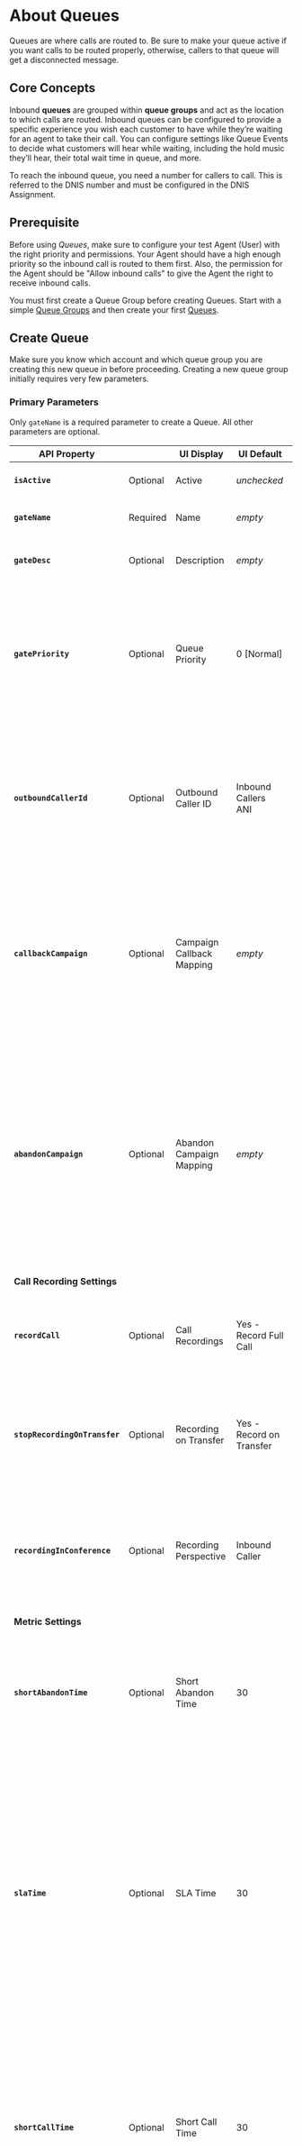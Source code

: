 # About Queues

Queues are where calls are routed to. Be sure to make your queue active if you want calls to be routed properly, otherwise, callers to that queue will get a disconnected message.

## Core Concepts
Inbound **queues** are grouped within **queue groups** and act as the location to which calls are routed. Inbound queues can be configured to provide a specific experience you wish each customer to have while they’re waiting for an agent to take their call. You can configure settings like Queue Events to decide what customers will hear while waiting, including the hold music they’ll hear, their total wait time in queue, and more.

To reach the inbound queue, you need a number for callers to call.  This is referred to the DNIS number and must be configured in the DNIS Assignment.

## Prerequisite
Before using *Queues*, make sure to configure your test Agent (User) with the right priority and permissions.  Your Agent should have a high enough priority so the inbound call is routed to them first.  Also, the permission for the Agent should be "Allow inbound calls" to give the Agent the right to receive inbound calls.

You must first create a Queue Group before creating Queues. Start with a simple [Queue Groups](../queue-groups) and then create your first [Queues](./queues).

## Create Queue
Make sure you know which account and which queue group you are creating this new queue in before proceeding. Creating a new queue group initially requires very few parameters.

### Primary Parameters
Only `gateName` is a required parameter to create a Queue. All other parameters are optional.

| API Property |  | UI Display | UI Default | Description |
|-|-|-|-|-|
| **`isActive`** | Optional | Active | *unchecked* | Make the Queue active or inactive. |
| **`gateName`** | Required | Name | *empty* | Give this queue a name. |
| **`gateDesc`** | Optional | Description | *empty* | Set a short description for the new Queue. |
| **`gatePriority`** | Optional | Queue Priority | 0 [Normal] | Specify the priority for this Queue. The higher the number, the higher the priority. 6 is the highest priority allowed from this setting. |
| **`outboundCallerId`** | Optional | Outbound Caller ID | Inbound Callers ANI | This Automatic Number Identification (ANI) of the inbound caller's number is shown to the agent receiving the call from the Queue. |
| **`callbackCampaign`** | Optional | Campaign Callback Mapping | *empty* | If a customer is marked as a callback in the system, pick a outbound (dial group) campaign to assign them to. Retrieve a list of campaigns using [Dial Groups](./#dial-groups) |
| **`abandonCampaign`** | Optional | Abandon Campaign Mapping | *empty* | If a caller hangs up in the queue before reaching an agent, the caller’s number will be moved to a campaign lead list (dial group) so they can be called back via the campaign. Retrieve a list of campaigns using [Dial Groups](./#dial-groups) |
| **Call Recording Settings** | | | | |
| **`recordCall`** | Optional | Call Recordings | Yes - Record Full Call| Values are numeric and include `0`: No-Don't Record Call, `1`: Yes-Record Full Call. |
| **`stopRecordingOnTransfer`** | Optional | Recording on Transfer | Yes - Record on Transfer | Values are boolean and include `true`: No-Don't Record on Transfer, `false`: Yes-Record on Transfer. |
| **`recordingInConference`** | Optional | Recording Perspective | Inbound Caller | Values are boolean and include `true`: record from the Agent's perspective, `false`: record from the Inbound Caller's perspective. |
| **Metric Settings** | | | | |
| **`shortAbandonTime`** | Optional | Short Abandon Time | 30 | The system counts the number of callers who abandon the queue before x seconds elapse (using default, x=30 seconds). |
| **`slaTime`** | Optional | SLA Time | 30 | Use this field to monitor your call center’s service level times, as measured by the percent of calls answered within your SLA (Service Level Agreement) time. For example, type 30 in this fiedl to monitor the percentage of calls answered within 30 seconds. |
| **`shortCallTime`** | Optional | Short Call Time | 30 | Enter a time (in seconds) to identify any call duration you wish to mark as a short call time. For example, if you enter 30, the system will mark calls of 30 seconds or less as a ‘short call time’. |
| **`longCallTime`** | Optional | Long Call Time | 300 | Enter a time (in seconds) to identify any call duration you wish to mark as a long call time. For example, if you enter 300, the system will mark calls of greater than 300 seconds as a ‘long call time’. |
| **Agent Settings** | | | | |
| **`surveyPopType`** | Optional | Disable Dispositions and Agent Notes | *unchecked* | Check (set value to `SUPPRESS`) this box to prevent dispositions and the Agent Notes field from appearing within the agent interface for this queue. Enable this setting (set value to `FLASH`) when you wish to provide those options within an integrated agent script or an external app instead. |
| **`script`** | Optional | Integrated Script | None | Select an agent script for this queue. The script you choose here will be presented by default to all agents taking calls in this queue. Retrieve a list of scripts using [Script Groups](./#script-groups) |
| **`ttAccept`** | Optional | TT Accept | *unchecked* | Touch Tone Accept. Check this box if you'd like to require your agents to press a key when they’re ready to accept a call. |
| **`hangupOnDisposition`** | Optional | Hangup on Disposition | *unchecked* | Select this option to ensure agent calls are terminated immediately following disposition. This can be useful if you wish to ensure that a call is dispositioned only when the agent is ready to end the call (rather than at any other time during the call). |
| **`enableGlobalPhoneBook`** | Optional | Enable Global Phone Book | *unchecked* | Check this box to allow agents to access your global phone book when making transfers. |
| **`enableIvrTokens`** | Optional | Enable IVR Tokens | *unchecked* | This advanced feature allows you to pass tokens from IVR Studio (created via the scripting node) to an external app URL on the queue. |
| **`wrapTime`** | Optional | Wrap Time | 8 | Give agent 8 seconds after caller hangs up before making agent available to receive calls again. |
| **`acceptTime`** | Optional | Max Accept Time | 30 | For agents not in an **offhook** session, this setting specifies the amount of time in seconds the queue will ring the agent’s phone before requeueing the call to attempt another agent. |
| **`dispositionTimeout`** | Optional | Disposition Alert Timer (sec.) | 60 | This setting allows you to choose a time (in seconds) after which agents will receive a reminder to disposition their call. The timer starts when a call ends. |

One of the **Agent Settings** is available in a nested object. This setting includes the Agent's Post Call State a. See the example nested JSON object below:

```json hl_lines="4"
"afterCallState":
  {
    "id":11789,
    "description":"Available"
  }
},
```

| API Property |  | UI Display | UI Default | Description |
|-|-|-|-|-|
| **`afterCallState.description`** | Optional | Post Call State | *empty* | Choose the agent state you would like to place agents in once they finish a call. Options in this dropdown menu will populate according to the agent states you configure via the Agent States at the account level. Retrieve a list of states using [Post Call States](./#post-call-states) |

### Supporting Values and APIs
The following APIs are used to retrieve predefined values for certain fields. Use these values to populate the correct parameter values of fields.

#### Dial Groups

Gets a list of dial groups for campaigns created under this account.

  `GET {BASE_URL}/api/v1/admin/accounts/{accountId}/dialGroups/withChildren`

#### Script Groups

Gets a list of script groups for agents to read and communicate to callers, created under this account.

  `GET {BASE_URL}/api/v1/admin/accounts/{accountId}/scriptGroups/withChildren`

#### Post Call States

Gets a list of post call states for an agent. Some examples include "Available", "Away", "Lunch", etc.

  `GET {BASE_URL}/api/v1/admin/accounts/{accountId}/auxStates/?activeOnly=true`

### Request
Be sure to set the proper [BASE_URL](../../../basics/uris/#resources-and-parameters) and [authorization header](../../../authentication/auth-ringcentral) for your deployment.

```html tab="HTTP"

POST {BASE_URL}/api/v1/admin/accounts/{accountId}/gateGroups/{gateGroupId}/gates
Content-Type: application/json

{
        "isActive":true,
        "gateName":"My Queue",
        "gateDesc":"An initial queue for this Queue Group",
        "gatePriority":"0", /* 0 is normal priority out of 6 priorities. Please see list below of priority values */
        "outboundCallerId":"ani", /* ani is the default inbound caller's ID. Please see list below of caller IDs */
}
```

```javascript tab="Node JS"
/****** Install Node JS SDK wrapper *******
$ npm install ringcentral-engage-voice-client
*******************************************/

const RunRequest = async function () {
    const EngageVoice = require('ringcentral-engage-voice-client').default

    // Instantiate the SDK wrapper object with your RingCentral app credentials
    const ev = new EngageVoice({
        clientId: "RINGCENTRAL_CLIENTID",
        clientSecret: "RINGCENTRAL_CLIENTSECRET"
    })

    try {
        // Authorize with your RingCentral Office user credentials
        await ev.authorize({
            username: "RINGCENTRAL_USERNAME",
            extension: "RINGCENTRAL_EXTENSION",
            password: "RINGCENTRAL_PASSWORD"
        })

        // Get Queue Groups data
        const groupsEndpoint = "/api/v1/admin/accounts/{accountId}/gateGroups"
        const groupsResponse = await ev.get(groupsEndpoint)
        for (var group of groupsResponse.data) {
            // Create a new Queue under your Queue Group
            if (group.groupName == "My New Queue Group") {
                const queueEndpoint = groupsEndpoint + "/" + group.gateGroupId + "/gates"
                const postBody = {
                    "isActive": true,
                    "gateName": "My Node Queue",
                    "gateDesc": "An initial queue for this Queue Group"
                }
                const queueResponse = await ev.post(queueEndpoint, postBody)
                console.log(queueResponse.data);
            }
        }
    }
    catch (err) {
        console.log(err.message)
    }
}

RunRequest();
```

```python tab="Python"
from engagevoice.sdk_wrapper import *

# Instantiate the SDK wrapper object with your RingCentral app credentials
ev = RestClient("RC_APP_CLIENT_ID", "RC_APP_CLIENT_SECRET")

# Login your account with your RingCentral Office user credentials
try:
    ev.login("RC_USERNAME", "RC_PASSWORD", "RC_EXTENSION_NUMBER")
    endpoint = 'admin/accounts/~/gateGroups'
    # get a list of Queue Groups and find the "Platform" queue group for this user
    response = ev.get(endpoint)
    for group in response:
        if group["groupName"] == "Platform":
            # Create a new Queue for this queue group
            endpoint = 'admin/accounts/~/gateGroups/%i/gates' % (group["gateGroupId"])
            params = {
                "isActive": True,
                "gateName": "My Python Queue",
                "gateDesc": "An initial queue for this Queue Group",
                }
            response = ev.post(endpoint, params)
            print (response)
except Exception as e:
    print (e)
```

```php tab="PHP"
<?php
require('vendor/autoload.php');

// Instantiate the SDK wrapper object with your RingCentral app credentials
$ev = new EngageVoiceSDKWrapper\RestClient("RC_APP_CLIENT_ID", "RC_APP_CLIENT_SECRET");
try{
  // Login your account with your RingCentral Office user credentials
  $ev->login("RC_USERNAME", "RC_PASSWORD", "RC_EXTENSION_NUMBER");
  $endpoint = "admin/accounts/~/gateGroups";
  // get a list of Queue Groups and find the "Platform" queue group for this user
  $response = $ev->get($endpoint);
  $jsonObj = json_decode($response);
  foreach ($jsonObj as $group){
      if ($group->groupName == "Platform"){
          // Create a new Queue for this queue group
          $endpoint = 'admin/accounts/~/gateGroups/' . $group->gateGroupId . "/gates";
          $params = array (
            "isActive" => true,
            "gateName" => "My PHP Queue",
            "gateDesc" => "An initial queue for this Queue Group"
          );
          $response = $ev->post($endpoint, $params);
          print ($response);
      }
  }
}catch (Exception $e) {
  print $e->getMessage();
}
```

Where key parameters are:

-   **isActive**

    Activates this new queue so agents can begin taking calls. If this is unchecked, callers attempting to reach this queue will receive a disconnected message.

-   **gateName**

    **Refers** to the name of this new queue. This is the only required field you need to present to create a queue.

-   **gateDesc**

    Refers to a short description for the queue. Describe the purpose of the queue here.

-   **gatePriority**

    If you wish for certain queues within a queue group to receive more calls than others, you can use this setting to specify a higher priority for this queue compared to other queues.

-   **outboundCallerId**

    This setting is the Caller ID that displays to either the agent or a third party (if there is a transfer event set up in the queue) receiving an inbound call.  Typically, this should be the caller's ID so Inbound Caller's ANI is the default.

The response will auto fill any undefined settings with default settings.

### Response
```json
{
  "isActive": true,
  "gateName": "My Queue",
  "gateDesc": "An initial queue for this Queue Group",
  "gatePriority": 0,
  "billingCode": null,
  "outboundCallerId": "ani",
  "manualCallerId": null,
  "transferCallerId": null,
  "callbackCampaign": null,
  "abandonCampaign": null,
  "recordCall": 1,
  "stopRecordingOnTransfer": false,
  "recordingInConference": false,
  "shortAbandonTime": 30,
  "slaTime": 30,
  "shortCallTime": 30,
  "longCallTime": 300,
  "whisperMessage": null,
  "blockedAniMessage": null,
  "onHoldMessage": null,
  "endCallMessage": null,
  "script": null,
  "appUrl": null,
  "backupAppUrl": null,
  "ttAccept": false,
  "hangupOnDisposition": false,
  "enableGlobalPhoneBook": false,
  "enableIvrTokens": false,
  "afterCallState":
  {
    "id":11789,
    "description":"Available"
  },
  "wrapTime": 8,
  "acceptTime": 30,
  "dispositionTimeout": 60,
  "dequeueSoapService": null,
  "resultFileDestination": null,
  "agentConnSoapService": null,
  "agentTermSoapService": null,
  "postCallSoapService": null,
  "postDispSoapService": null,
  "transferTermSoapService": null,
  "sunSched":"00000000",
  "monSched": "08002100",
  "tueSched":"08002100",
  "wedSched": "08002100",
  "thuSched":"08002100",
  "friSched": "08002100",
  "satSched":"00000000",  
  "throttlingAniEvent": null,
  "afterCallState": null,
  "maxQueueEvent": null,
  "fifoDisabled": true,
  "observeDst": true,
  "specialAniEvent": null,
  "throttleDays": 0,
  "surveyPopType":"FLASH",
  "dequeueDelay": 0,
  "agentPopMessage": null,
  "noAgentEvent": null,
  "requeueType": "ADVANCED",
  "throttleCalls": 0,
  "afterCallBaseState": null,
  "syncQueueWait": 10,
  "maxQueueLimit": -1,
  "gateGroup":
    {"id": 52653,
     "description": "Platform"
    },
  "gateId": 72976,
  "gateClosedEvent": null,
  "permissions": [],
  "pauseRecordingSec": 30,
  "survey": null,
  "createdOn": "2020-05-15T20:38:13.686+0000",
  "revMatch": false,
  "agentGateAccess": []
}
```

Where:

-   **gatePriority** (Queue Priority) can take on the following values:

    | Value | Description |
    |-|-|
    | **`0`** | [0] Normal - This is the default priority |
    | **`1`** | [1] Medium - This is medium priority |
    | **`2`** | [2] High - This is high priority |
    | **`3`** | [3] High Level 2 - This is high priority is 1 level higher |
    | **`4`** | [4] High Level 3 - This is high priority is 2 levels higher |
    | **`5`** | [5] High Level 4 - This is high priority is 3 levels higher |
    | **`6`** | [6] High Level 5 - This is high priority is 4 levels higher |
    | **`-1`** | [-1] Low - This is the lowest priority |

-   **outboundCallerId** (Outbound Caller ID) can take on the following values:

    | Value | Description |
    |-|-|
    | **`Inbound Callers ANI`** | This Automatic Number Identification (ANI) of the inbound caller's number is shown to the agent receiving the call from the Queue. |
    | **`DNIS`** | This setting refers to the destination number, which is usually (but not always) the inbound number your callers will dial to reach your call center. |
    | **`Originating DNIS`** | This setting refers to a phone number your callers can dial to reach your contact center, which is usually (but not always) the destination number that you would like to route calls through. |
    | **`Dynamic Unique ID`** | A unique ten-digit, system-generated ID for each call session. This setting is useful in identifying specific calls in cases in which a 30-digit unique ID is not an option (or if you keep your own records that don’t include the unique ID). |

## Retrieve Queues
Retrieve a list of Queues using the `gate` endpoint.

### Optional Parameters
The following parameters are optional.

| API Property | Type | UI Display | UI Default | Description |
|-|-|-|-|-|
| **`page`** | Integer | Hidden | 1 | A way to specify which page to show for a long number of Queues |
| **`maxRows`** | Integer | Hidden | ?? | You can specify the maximum number of Queues to return in a single call. |

### Request
Be sure to set the proper [BASE_URL](../../../basics/uris/#resources-and-parameters) and [authorization header](../../../authentication/auth-ringcentral) for your deployment.

```html tab="HTTP"
```html
GET {BASE_URL}/api/v1/admin/accounts/{accountId}/gateGroups/{gateGroupId}/gates
```

```javascript tab="Node JS"
/****** Install Node JS SDK wrapper *******
$ npm install ringcentral-engage-voice-client
*******************************************/

const RunRequest = async function () {
    const EngageVoice = require('ringcentral-engage-voice-client').default

    const ev = new EngageVoice({
        clientId: "RINGCENTRAL_CLIENTID",
        clientSecret: "RINGCENTRAL_CLIENTSECRET"
    })

    try {
        // Authorize with your RingCentral Office user credentials
        await ev.authorize({
            username: "RINGCENTRAL_USERNAME",
            extension: "RINGCENTRAL_EXTENSION",
            password: "RINGCENTRAL_PASSWORD"
        })

        // Get Queue Groups data
        const groupsEndpoint = "/api/v1/admin/accounts/{accountId}/gateGroups"
        const groupsResponse = await ev.get(groupsEndpoint)
        for (var group of groupsResponse.data) {
            // Get Queues under your Queue Group
            if (group.groupName == "My New Queue Group") {
                const queueEndpoint = groupsEndpoint + "/" + group.gateGroupId + "/gates"
                const queueResponse = await ev.get(queueEndpoint)
                console.log(queueResponse.data);
            }
        }
    }
    catch (err) {
        console.log(err.message)
    }
}

RunRequest();
```

```python tab="Python"
from engagevoice.sdk_wrapper import *

# Instantiate the SDK wrapper object with your RingCentral app credentials
ev = RestClient("RC_APP_CLIENT_ID", "RC_APP_CLIENT_SECRET")

# Login your account with your RingCentral Office user credentials
try:
    ev.login("RC_USERNAME", "RC_PASSWORD", "RC_EXTENSION_NUMBER")
    endpoint = 'admin/accounts/~/gateGroups'
    # get a list of Queue Groups and find the "Platform" queue group for this user
    response = ev.get(endpoint)
    for group in response:
        if group["groupName"] == "Platform":
            # get a list of Queues from this "Platform" Queue Group
            endpoint = 'admin/accounts/~/gateGroups/%i/gates' % (group["gateGroupId"])
            response = ev.get(endpoint)
            print (response)
except Exception as e:
    print (e)
```

```php tab="PHP"
<?php
require('vendor/autoload.php');

// Instantiate the SDK wrapper object with your RingCentral app credentials
$ev = new EngageVoiceSDKWrapper\RestClient("RC_APP_CLIENT_ID", "RC_APP_CLIENT_SECRET");
try{
  // Login your account with your RingCentral Office user credentials
  $ev->login("RC_USERNAME", "RC_PASSWORD", "RC_EXTENSION_NUMBER");
  $endpoint = "admin/accounts/~/gateGroups";
  // get a list of Queue Groups and find the "Platform" queue group for this user
  $response = $ev->get($endpoint);
  $jsonObj = json_decode($response);
  foreach ($jsonObj as $group){
      if ($group->groupName == "Platform"){
          // get a list of Queues from this "Platform" Queue Group
          $endpoint = 'admin/accounts/~/gateGroups/' . $group->gateGroupId . "/gates";
          $response = $ev->post($endpoint);
          print ($response);
      }
  }
}catch (Exception $e) {
  print $e->getMessage();
}
```

### Response
```json
[
  {
    "script": null,
    "gateGroup":
      {
        "id": 52653,
        "description": "Platform"
      },
    "gateName": "Platform Inbound",
    "gateDesc": null,
    "gateId": 72874,
    "agentGateAccess": null,
    "isActive": true,
    "permissions": []
  },
  {
    "script": null,
    "gateGroup":
      {
        "id": 52653,
        "description": "Platform"
      },
    "gateName": "My Queue",
    "gateDesc": "An initial queue for this Queue Group",
    "gateId": 72979,
    "agentGateAccess": null,
    "isActive": true,
    "permissions": []
  }
]
```

## Retrieve a Single Queue

Retrieve details for a single Queue using the `gates` endpoint.

### Request
Be sure to set the proper [BASE_URL](../../../basics/uris/#resources-and-parameters) and [authorization header](../../../authentication/auth-ringcentral) for your deployment.

```html tab="HTTP"
    GET {BASE_URL}/api/v1/admin/accounts/{accountId}/gateGroups/{gateGroupId}/gates/{gateId}
```

```javascript tab="Node JS"
/****** Install Node JS SDK wrapper *******
$ npm install ringcentral-engage-voice-client
*******************************************/

const RunRequest = async function () {
    const EngageVoice = require('ringcentral-engage-voice-client').default

    // Instantiate the SDK wrapper object with your RingCentral app credentials
    const ev = new EngageVoice({
        clientId: "RINGCENTRAL_CLIENTID",
        clientSecret: "RINGCENTRAL_CLIENTSECRET"
    })

    try {
        // Authorize with your RingCentral Office user credentials
        await ev.authorize({
            username: "RINGCENTRAL_USERNAME",
            extension: "RINGCENTRAL_EXTENSION",
            password: "RINGCENTRAL_PASSWORD"
        })

        // Get Queue Groups data
        const groupsEndpoint = "/api/v1/admin/accounts/{accountId}/gateGroups"
        const groupsResponse = await ev.get(groupsEndpoint)
        for (var group of groupsResponse.data) {
            // Get every single Queue under your Queue Group
            if (group.groupName == "My New Queue Group") {
                const queuesEndpoint = groupsEndpoint + "/" + group.gateGroupId + "/gates"
                const queuesResponse = await ev.get(queuesEndpoint)
                for (var queue of queuesResponse.data) {
                    const singleQueueEndpoint = queuesEndpoint + "/" + queue.gateId
                    const singleQueueResponse = await ev.get(singleQueueEndpoint)
                    console.log(singleQueueResponse.data);
                    console.log("=========")
                }
            }
        }
    }
    catch (err) {
        console.log(err.message)
    }
}

RunRequest();
```

```python tab="Python"
from engagevoice.sdk_wrapper import *

# Instantiate the SDK wrapper object with your RingCentral app credentials
ev = RestClient("RC_APP_CLIENT_ID", "RC_APP_CLIENT_SECRET")

# Login your account with your RingCentral Office user credentials
try:
    ev.login("RC_USERNAME", "RC_PASSWORD", "RC_EXTENSION_NUMBER")
    endpoint = 'admin/accounts/~/gateGroups'
    # get a list of Queue Groups and find the "Platform" queue group for this user
    response = ev.get(endpoint)
    for group in response:
        if group["groupName"] == "Platform":
            # get a list of Queues from this "Platform" Queue Group
            endpoint = 'admin/accounts/~/gateGroups/%i/gates' % (group["gateGroupId"])
            resp = ev.get(endpoint)
            for queue in resp:
                if queue["gateName"] == "My Python Queue":
                    endpoint += '/%i' % (queue['gateId'])
                    queueInfo = ev.get(endpoint)
                    print (queueInfo)
                    break
            break
except Exception as e:
    print (e)
```

```php tab="PHP"
<?php
require('vendor/autoload.php');

// Instantiate the SDK wrapper object with your RingCentral app credentials
$ev = new EngageVoiceSDKWrapper\RestClient("RC_APP_CLIENT_ID", "RC_APP_CLIENT_SECRET");
try{
  // Login your account with your RingCentral Office user credentials
  $ev->login("RC_USERNAME", "RC_PASSWORD", "RC_EXTENSION_NUMBER");
  $endpoint = "admin/accounts/~/gateGroups";
  // get a list of Queue Groups and find the "Platform" queue group for this user
  $response = $ev->get($endpoint);
  $jsonObj = json_decode($response);
  foreach ($jsonObj as $group){
      if ($group->groupName == "Platform"){
          // get a list of Queues from this "Platform" Queue Group
          $endpoint = 'admin/accounts/~/gateGroups/' . $group->gateGroupId . "/gates";
          $response = $ev->post($endpoint);
          $jsonObj = json_decode($response);
          foreach ($jsonObj as $queue) {
              if ($queue->gateName == "My PHP Queue"){
                $endpoint .= '/' . $queue->gateId;
                $queueInfo = $ev->get($endpoint);
                print ($queueInfo);
                break;
              }
          }
          break;
      }
  }
}catch (Exception $e) {
  print $e->getMessage();
}
```

### Response
```json
{
  "isActive": true,
  "gateName": "My Queue",
  "gateDesc": "An initial queue for this Queue Group",
  "gatePriority": 0,
  "billingCode": null,
  "outboundCallerId": "ani",
  "manualCallerId": null,
  "transferCallerId": null,
  "callbackCampaign": null,
  "abandonCampaign": null,
  "recordCall": 1,
  "stopRecordingOnTransfer": false,
  "recordingInConference": false,
  "shortAbandonTime": 30,
  "slaTime": 30,
  "shortCallTime": 30,
  "longCallTime": 300,
  "whisperMessage": null,
  "blockedAniMessage": null,
  "onHoldMessage": null,
  "endCallMessage": null,
  "script": null,
  "appUrl": null,
  "backupAppUrl": null,
  "ttAccept": false,
  "hangupOnDisposition": false,
  "enableGlobalPhoneBook": false,
  "enableIvrTokens": false,
  "afterCallState": null,
  "wrapTime": 8,
  "acceptTime": 30,
  "dispositionTimeout": 60,
  "dequeueSoapService": null,
  "resultFileDestination": null,
  "agentConnSoapService": null,
  "agentTermSoapService": null,
  "postCallSoapService": null,
  "postDispSoapService": null,
  "transferTermSoapService": null,
  "satSched": "00000000",
  "sunSched": "00000000",
  "monSched": "08002100",
  "tueSched": "08002100",
  "wedSched": "08002100",
  "thuSched": "08002100",
  "friSched": "08002100",
  "throttlingAniEvent": null,
  "maxQueueEvent": null,
  "fifoDisabled": true,
  "observeDst": true,
  "specialAniEvent": null,
  "throttleDays": 0,
  "surveyPopType": "FLASH",
  "dequeueDelay": 0,
  "agentPopMessage": null,
  "noAgentEvent": null,
  "requeueType": "ADVANCED",
  "throttleCalls": 0,
  "afterCallBaseState": null,
  "blockedAniMessage": null,
  "syncQueueWait": 10,
  "maxQueueLimit": -1,
  "gateGroup":
    {
      "id": 52653,
      "description": "Platform"
    },
  "gateId": 72991,
  "gateClosedEvent": null,
  "permissions": [],
  "pauseRecordingSec": 30,
  "survey": null,
  "createdOn": "2020-05-18T15:41:44.000+0000",
  "revMatch": false,
  "agentGateAccess": null,
}
```

## Update a Single Queue

Update the details for a single Queue  using the `gates` endpoint. Several details need to be updated with a single `PUT` command so make sure to `GET` all details, modify the relevant fields, and then submit the entire object to update the Queue.

### Request
Be sure to set the proper [BASE_URL](../../../basics/uris/#resources-and-parameters) and [authorization header](../../../authentication/auth-ringcentral) for your deployment.

```html hl_lines="7 25" tab="HTTP"
# Retrieve the entire Queue JSON object
GET {BASE_URL}/api/v1/admin/accounts/{accountId}/gateGroups/{gateGroupId}/gates/{gateId}
Content-Type: application/json
    {
      "isActive": true,
      "gateName": "My Queue",
      "gateDesc": "An initial queue for this Queue Group",
      "gateGroup":
        {
          "id": 52653,
          "description": "Platform"
        },
      "gateId": 72992,
      "script": null,
      "agentGateAccess": null,
      "permissions": []
    }

# Modify the gateDesc and send the entire JSON response back
PUT {BASE_URL}/api/v1/admin/accounts/{accountId}/gateGroups/{gateGroupId}/gates/{gateId}
Content-Type: application/json
    {
      "isActive": true,
      "gateName": "My Queue",
      "gateDesc": "An *edited* queue for this Queue Group",
      "gateGroup":
        {
          "id": 52653,
          "description": "Platform"
        },
      "gateId": 72992,
      "script": null,
      "agentGateAccess": null,
      "permissions": []
    }
```

```javascript tab="Node JS"
/****** Install Node JS SDK wrapper *******
$ npm install ringcentral-engage-voice-client
*******************************************/

const RunRequest = async function () {
    const EngageVoice = require('ringcentral-engage-voice-client').default

    const ev = new EngageVoice({
        clientId: "RINGCENTRAL_CLIENTID",
        clientSecret: "RINGCENTRAL_CLIENTSECRET"
    })

    try {
        // Authorize with your RingCentral Office user credentials
        await ev.authorize({
            username: "RINGCENTRAL_USERNAME",
            extension: "RINGCENTRAL_EXTENSION",
            password: "RINGCENTRAL_PASSWORD"
        })

        // Get Queue Groups info
        const groupEndpoint = "/api/v1/admin/accounts/{accountId}/gateGroups"
        const groupResponse = await ev.get(groupEndpoint)
        for (var group of groupResponse.data) {
            // Update your Queue under your Queue Group
            if (group.groupName == "My New Queue Group") {
                const queueEndpoint = groupEndpoint + "/" + group.gateGroupId + "/gates"
                const queueResponse = await ev.get(queueEndpoint)
                for (var queue of queueResponse.data) {
                    if (queue.gateName == "My Node Queue") {
                        const singleQueueEndpoint = queueEndpoint + "/" + queue.gateId
                        queue.gateDesc = "An *edited* queue description for this Queue"
                        const singleQueueResponse = await ev.put(singleQueueEndpoint, queue)
                        console.log(singleQueueResponse.data);
                        break
                    }
                }
            }
        }
    }
    catch (err) {
        console.log(err.message)
    }
}

RunRequest();
```

```python tab="Python"
from engagevoice.sdk_wrapper import *

# Instantiate the SDK wrapper object with your RingCentral app credentials
ev = RestClient("RC_APP_CLIENT_ID", "RC_APP_CLIENT_SECRET")

# Login your account with your RingCentral Office user credentials
try:
    ev.login("RC_USERNAME", "RC_PASSWORD", "RC_EXTENSION_NUMBER")
    endpoint = 'admin/accounts/~/gateGroups'
    # get a list of Queue Groups and find the "Platform" queue group for this user
    response = ev.get(endpoint)
    for group in response:
        if group["groupName"] == "Platform":
            # get a list of Queues from this "Platform" Queue Group
            endpoint = 'admin/accounts/~/gateGroups/%i/gates' % (group["gateGroupId"])
            resp = ev.get(endpoint)
            for queue in resp:
                if queue["gateName"] == "My Python Queue":
                    endpoint += '/%i' % (queue['gateId'])
                    queue['gateDesc'] = "An *edited* queue description for this Queue"
                    queueInfo = ev.put(endpoint, queue)
                    print (queueInfo)
                    break
            break
except Exception as e:
    print (e)
```

```php tab="PHP"
<?php
require('vendor/autoload.php');

// Instantiate the SDK wrapper object with your RingCentral app credentials
$ev = new EngageVoiceSDKWrapper\RestClient("RC_APP_CLIENT_ID", "RC_APP_CLIENT_SECRET");
try{
  // Login your account with your RingCentral Office user credentials
  $ev->login("RC_USERNAME", "RC_PASSWORD", "RC_EXTENSION_NUMBER");
  $endpoint = "admin/accounts/~/gateGroups";
  // get a list of Queue Groups and find the "Platform" queue group for this user
  $response = $ev->get($endpoint);
  $jsonObj = json_decode($response);
  foreach ($jsonObj as $group){
      if ($group->groupName == "Platform"){
          // get a list of Queues from this "Platform" Queue Group
          $endpoint = 'admin/accounts/~/gateGroups/' . $group->gateGroupId . "/gates";
          $response = $ev->post($endpoint);
          $jsonObj = json_decode($response);
          foreach ($jsonObj as $queue) {
              if ($queue->gateName == "My PHP Queue"){
                $endpoint .= '/' . $queue->gateId;
                $queue->gateDesc = "An *edited* queue description for this Queue"
                $queueInfo = $ev->put($endpoint, $queue);
                print ($queueInfo);
                break;
              }
          }
          break;
      }
  }
}catch (Exception $e) {
  print $e->getMessage();
}
```

## Delete a Single Queue

Delete a single Queue Group using the `gates` endpoint.

### Request
Be sure to set the proper [BASE_URL](../../../basics/uris/#resources-and-parameters) and [authorization header](../../../authentication/auth-ringcentral) for your deployment.

```html tab="HTTP"
DELETE {BASE_URL}/api/v1/admin/accounts/{accountId}/gateGroups/{gateGroupId}/gates/{gateId}
```
